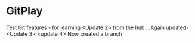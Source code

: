 # GitPlay
Test Git features - for learning
<Update 2> from the hub ...Again updated-<Update 3>
<update 4> Now created a branch
